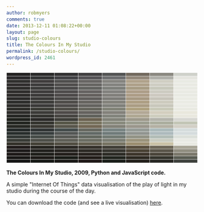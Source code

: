 ```yaml
---
author: robmyers
comments: true
date: 2013-12-11 01:08:22+00:00
layout: page
slug: studio-colours
title: The Colours In My Studio
permalink: /studio-colours/
wordpress_id: 2461
---
```


![The Colours In My Studio](/assets/2013/12/colours-in-my-studio-1024x484.png)

**The Colours In My Studio, 2009, Python and JavaScript code.**

A simple "Internet Of Things" data visualisation of the play of light in my studio during the course of the day.

You can download the code (and see a live visualisation) [here](https://gitorious.org/robmyers/thingspeak/).
